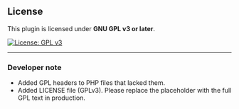 ## License

This plugin is licensed under **GNU GPL v3 or later**.

[![License: GPL v3](https://img.shields.io/badge/License-GPLv3-blue.svg)](https://www.gnu.org/licenses/gpl-3.0)

---

### Developer note
- Added GPL headers to PHP files that lacked them.
- Added LICENSE file (GPLv3). Please replace the placeholder with the full GPL text in production.
